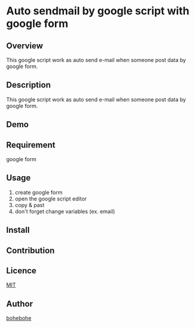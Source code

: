 Auto sendmail by google script with google form
====

## Overview
This google script work as auto send e-mail when someone post data by google form.

## Description
This google script work as auto send e-mail when someone post data by google form.

## Demo

## Requirement
google form

## Usage
1. create google form
2. open the google script editor
3. copy & past
4. don't forget change variables (ex. email)

## Install

## Contribution

## Licence

[MIT](https://github.com/tcnksm/tool/blob/master/LICENCE)

## Author

[bohebohe](https://github.com/bohebohe)

